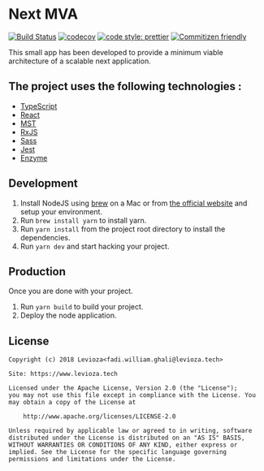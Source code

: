 # Next MVA

[![Build Status](https://travis-ci.org/levioza/next-mva.svg?branch=master)](https://travis-ci.org/levioza/next-mva)
[![codecov](https://codecov.io/gh/levioza/next-mva/branch/master/graph/badge.svg)](https://codecov.io/gh/levioza/next-mva)
[![code style: prettier](https://img.shields.io/badge/code_style-prettier-ff69b4.svg?style=flat-square)](https://github.com/prettier/prettier)
[![Commitizen friendly](https://img.shields.io/badge/commitizen-friendly-brightgreen.svg)](http://commitizen.github.io/cz-cli/)

This small app has been developed to provide a minimum viable architecture of a scalable next application.

## The project uses the following technologies :

- [TypeScript](https://www.typescriptlang.org/)
- [React](http://facebook.github.io/react/)
- [MST](https://github.com/mobxjs/mobx-state-tree)
- [RxJS](http://reactivex.io/rxjs/)
- [Sass](http://sass-lang.com/)
- [Jest](http://facebook.github.io/jest/)
- [Enzyme](https://github.com/airbnb/enzyme)

## Development

1.  Install NodeJS using [brew](http://brew.sh/) on a Mac or from [the official website](https://nodejs.org/) and setup your environment.
2.  Run `brew install yarn` to install yarn.
3.  Run `yarn install` from the project root directory to install the dependencies.
4.  Run `yarn dev` and start hacking your project.

## Production

Once you are done with your project.

1.  Run `yarn build` to build your project.
2.  Deploy the node application.

## License

```
Copyright (c) 2018 Levioza<fadi.william.ghali@levioza.tech>

Site: https://www.levioza.tech

Licensed under the Apache License, Version 2.0 (the "License");
you may not use this file except in compliance with the License. You may obtain a copy of the License at

    http://www.apache.org/licenses/LICENSE-2.0

Unless required by applicable law or agreed to in writing, software distributed under the License is distributed on an "AS IS" BASIS, WITHOUT WARRANTIES OR CONDITIONS OF ANY KIND, either express or implied. See the License for the specific language governing permissions and limitations under the License.
```
